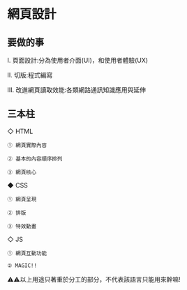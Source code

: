 # 網頁設計

## 要做的事

Ⅰ. 頁面設計:分為使用者介面(UI)，和使用者體驗(UX)

Ⅱ. 切版:程式編寫

Ⅲ. 改進網頁讀取效能:各類網路通訊知識應用與延伸

## 三本柱

◇ HTML

    ① 網頁實際內容

    ② 基本的內容順序排列

    ③ 網頁核心

◆ CSS

    ① 網頁呈現

    ② 排版

    ③ 特效動畫

◇ JS

    ① 網頁互動功能

    ② MAGIC!!

⚠⚠以上用途只著重於分工的部分，不代表該語言只能用來幹嘛!